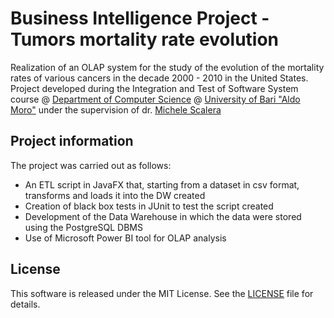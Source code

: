 # Business Intelligence Project - Tumors mortality rate evolution
Realization of an OLAP system for the study of the evolution of the mortality rates of various cancers in the decade 2000 - 2010 in the United States.
Project developed during the Integration and Test of Software System course @ [Department of Computer Science](https://www.uniba.it/ricerca/dipartimenti/informatica) @ [University of Bari "Aldo Moro"](http://www.uniba.it/) under the supervision of dr. [Michele Scalera](https://www.uniba.it/docenti/scalera-michele)


## Project information
The project was carried out as follows:
* An ETL script in JavaFX that, starting from a dataset in csv format, transforms and loads it into the DW created
* Creation of black box tests in JUnit to test the script created
* Development of the Data Warehouse in which the data were stored using the PostgreSQL DBMS
* Use of Microsoft Power BI tool for OLAP analysis

## License
This software is released under the MIT License. See the [LICENSE](LICENSE) file for details.
